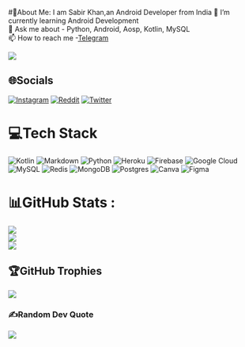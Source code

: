 #💫About Me: I am Sabir Khan,an Android Developer from India
🌱 I’m currently learning Android Development <br />
💬 Ask me about - Python, Android, Aosp, Kotlin, MySQL <br />
📫 How to reach me -[Telegram](https://t.me/INFINIXEL)

[![](https://visitcount.itsvg.in/api?id=INFI-NIXEL&icon=9&color=3)](https://visitcount.itsvg.in)

## 🌐Socials
[![Instagram](https://img.shields.io/badge/Instagram-%23E4405F.svg?logo=Instagram&logoColor=white)](https://instagram.com/com.insta.sabir) [![Reddit](https://img.shields.io/badge/Reddit-%23FF4500.svg?logo=Reddit&logoColor=white)](https://reddit.com/user/INFINIXEL) [![Twitter](https://img.shields.io/badge/Twitter-%231DA1F2.svg?logo=Twitter&logoColor=white)](https://twitter.com/INFINIXEL) 


# 💻Tech Stack
![Kotlin](https://img.shields.io/badge/kotlin-%230095D5.svg?style=for-the-badge&logo=kotlin&logoColor=white) ![Markdown](https://img.shields.io/badge/markdown-%23000000.svg?style=for-the-badge&logo=markdown&logoColor=white) ![Python](https://img.shields.io/badge/python-3670A0?style=for-the-badge&logo=python&logoColor=ffdd54) ![Heroku](https://img.shields.io/badge/heroku-%23430098.svg?style=for-the-badge&logo=heroku&logoColor=white) ![Firebase](https://img.shields.io/badge/firebase-%23039BE5.svg?style=for-the-badge&logo=firebase) ![Google Cloud](https://img.shields.io/badge/Google%20Cloud-%234285F4.svg?style=for-the-badge&logo=google-cloud&logoColor=white) ![MySQL](https://img.shields.io/badge/mysql-%2300f.svg?style=for-the-badge&logo=mysql&logoColor=white) ![Redis](https://img.shields.io/badge/redis-%23DD0031.svg?style=for-the-badge&logo=redis&logoColor=white) ![MongoDB](https://img.shields.io/badge/MongoDB-%234ea94b.svg?style=for-the-badge&logo=mongodb&logoColor=white) ![Postgres](https://img.shields.io/badge/postgres-%23316192.svg?style=for-the-badge&logo=postgresql&logoColor=white) ![Canva](https://img.shields.io/badge/Canva-%2300C4CC.svg?style=for-the-badge&logo=Canva&logoColor=white) 	![Figma](https://img.shields.io/badge/figma-%23F24E1E.svg?style=for-the-badge&logo=figma&logoColor=white)
# 📊GitHub Stats :
![](https://github-readme-stats.vercel.app/api?username=INFI-NIXEL&theme=blue-green&hide_border=false&include_all_commits=true&count_private=false)<br/>
![](https://github-readme-streak-stats.herokuapp.com/?user=INFI-NIXEL&theme=blue-green&hide_border=false)<br/>
![](https://github-readme-stats.vercel.app/api/top-langs/?username=INFI-NIXEL&theme=blue-green&hide_border=false&include_all_commits=true&count_private=false&layout=compact)

## 🏆GitHub Trophies
![](https://github-trophies.vercel.app/?username=INFI-NIXEL&theme=darkhub&no-frame=true&no-bg=false&margin-w=4)

### ✍️Random Dev Quote
![](https://quotes-github-readme.vercel.app/api?type=horizontal&theme=dark)








